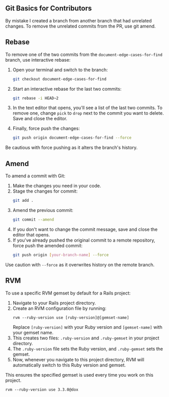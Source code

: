 ## Git Basics for Contributors

By mistake I created a branch from another branch that had unrelated changes. To remove the unrelated commits from the PR, use git amend.

## Rebase

To remove one of the two commits from the `document-edge-cases-for-find` branch, use interactive rebase:

1. Open your terminal and switch to the branch:
   ```bash
   git checkout document-edge-cases-for-find
   ```

2. Start an interactive rebase for the last two commits:
   ```bash
   git rebase -i HEAD~2
   ```

3. In the text editor that opens, you'll see a list of the last two commits. To remove one, change `pick` to `drop` next to the commit you want to delete. Save and close the editor.

4. Finally, force push the changes:
   ```bash
   git push origin document-edge-cases-for-find --force
   ```

Be cautious with force pushing as it alters the branch's history.

## Amend

To amend a commit with Git:

1. Make the changes you need in your code.
2. Stage the changes for commit:
   ```bash
   git add .
   ```
3. Amend the previous commit:
   ```bash
   git commit --amend
   ```
4. If you don't want to change the commit message, save and close the editor that opens.
5. If you've already pushed the original commit to a remote repository, force push the amended commit:
   ```bash
   git push origin [your-branch-name] --force
   ```

Use caution with `--force` as it overwrites history on the remote branch.

## RVM

To use a specific RVM gemset by default for a Rails project:

1. Navigate to your Rails project directory.
2. Create an RVM configuration file by running:
   ```
   rvm --ruby-version use [ruby-version]@[gemset-name]
   ```
   Replace `[ruby-version]` with your Ruby version and `[gemset-name]` with your gemset name.
3. This creates two files: `.ruby-version` and `.ruby-gemset` in your project directory.
4. The `.ruby-version` file sets the Ruby version, and `.ruby-gemset` sets the gemset.
5. Now, whenever you navigate to this project directory, RVM will automatically switch to this Ruby version and gemset.

This ensures the specified gemset is used every time you work on this project.

```
rvm --ruby-version use 3.3.0@dox
```
